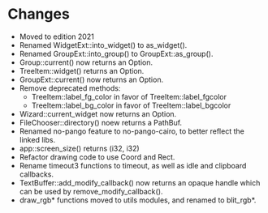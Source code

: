 # Changes

- Moved to edition 2021
- Renamed WidgetExt::into_widget() to as_widget().
- Renamed GroupExt::into_group() to GroupExt::as_group().
- Group::current() now returns an Option.
- TreeItem::widget() returns an Option.
- GroupExt::current() now returns an Option.
- Remove deprecated methods:
    - TreeItem::label_fg_color in favor of TreeItem::label_fgcolor
    - TreeItem::label_bg_color in favor of TreeItem::label_bgcolor
- Wizard::current_widget now returns an Option.
- FileChooser::directory() noew returns a PathBuf.
- Renamed no-pango feature to no-pango-cairo, to better reflect the linked libs.
- app::screen_size() returns (i32, i32)
- Refactor drawing code to use Coord and Rect.
- Rename timeout3 functions to timeout, as well as idle and clipboard callbacks.
- TextBuffer::add_modify_callback() now returns an opaque handle which can be used by remove_modify_callback().
- draw_rgb* functions moved to utils modules, and renamed to blit_rgb*.